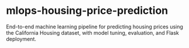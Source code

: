 # mlops-housing-price-prediction
End-to-end machine learning pipeline for predicting housing prices using the California Housing dataset, with model tuning, evaluation, and Flask deployment.
